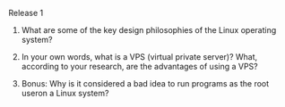 Release 1

1. What are some of the key design philosophies of the Linux operating system?

2. In your own words, what is a VPS (virtual private server)?  What, according to your research, are the advantages of using a VPS?

3. Bonus: Why is it considered a bad idea to run programs as the root useron a Linux system?